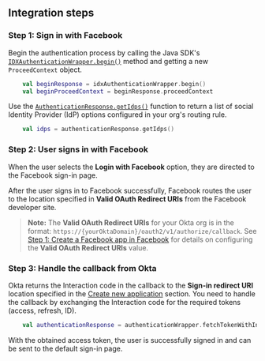 ## Integration steps

### Step 1: Sign in with Facebook

Begin the authentication process by calling the Java SDK's [`IDXAuthenticationWrapper.begin()`](https://github.com/okta/okta-idx-java/blob/master/api/src/main/java/com/okta/idx/sdk/api/client/IDXAuthenticationWrapper.java) method and getting a new `ProceedContext` object.

```kotlin
    val beginResponse = idxAuthenticationWrapper.begin()
    val beginProceedContext = beginResponse.proceedContext
```

Use the [`AuthenticationResponse.getIdps()`](https://github.com/okta/okta-idx-java/blob/master/api/src/main/java/com/okta/idx/sdk/api/response/AuthenticationResponse.java#L91) function to return a list of social Identity Provider (IdP) options configured in your org's routing rule.

```kotlin
    val idps = authenticationResponse.getIdps()
```

### Step 2: User signs in with Facebook

When the user selects the **Login with Facebook** option, they are directed to the Facebook sign-in page.

After the user signs in to Facebook successfully, Facebook routes the user to the location specified in **Valid OAuth Redirect URIs** from the Facebook developer site.

> **Note:** The **Valid OAuth Redirect URIs** for your Okta org is in the format: `https://{yourOktaDomain}/oauth2/v1/authorize/callback`. See [Step 1: Create a Facebook app in Facebook](/docs/guides/oie-embedded-common-org-setup/android/main/#step-1-create-a-facebook-app-in-facebook) for details on configuring the **Valid OAuth Redirect URIs** value.

### Step 3: Handle the callback from Okta

Okta returns the Interaction code in the callback to the **Sign-in redirect URI** location specified in the [Create new application](/docs/guides/oie-embedded-common-org-setup/java/main/#step-4-create-new-application) section. You need to handle the callback by exchanging the Interaction code for the required tokens (access, refresh, ID).

```kotlin
    val authenticationResponse = authenticationWrapper.fetchTokenWithInteractionCode(issuer, proceedContext, interactionCode)
```

With the obtained access token, the user is successfully signed in and can be sent to the default sign-in page.

